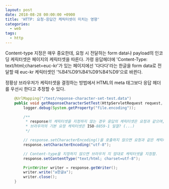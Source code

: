 ```yaml
---
layout: post
date: 2018-08-28 00:00:00 +0900
title: 'HTTP: 요청-응답간 케릭터셋이 미치는 영향'
categories:
  - web
tags:
  - http
---
```


Content-type 지정은 매우 중요한데, 요청 시 전달하는 form data나 payload의 인코딩 케릭터셋은 페이지의 케릭터셋을 따른다. 가령 응답헤더에 'Content-Type: text/html;charset=euc-kr'가 있는 페이지에선 '다다다'라는 한글을 form data로 전달할 때 euc-kr 케릭터셋인 '%B4%D9%B4%D9%B4%D9'으로 바뀐다.

정황상 브라우저가 케릭터셋을 결정하는 방법에서 HTML의 meta 태그보다 응답 헤더를 우선시 한다고 추정할 수 있다.

```java
	@UrlMapping("/test/reponse-character-set-test.data")
	public void getReponseCharacterSetTest(HttpServletRequest request, HttpServletResponse response) throws IOException {
		logger.debug(System.getProperty("file.encoding"));

		/**
		 * response의 케릭터셋을 지정하지 않는 경우 응답의 케릭터셋은 요청과 같으며,
		 * 브라우저의 기본 요청 케릭터셋은 ISO-8859-1 일껄? (...)
		 */

		// response.setCharacterEncoding()을 호출하지 않으면 요청과 같은 케릭터셋으로 응답 문자가 인코딩된다.
		response.setCharacterEncoding("utf-8");

		// Content-type을 지정하지 않으면 브라우저 지 맘대로 케릭터셋을 지정함.
		response.setContentType("text/html; charset=utf-8");

		PrintWriter writer = response.getWriter();
		writer.write("a한글a");
		writer.close();
	}
```
